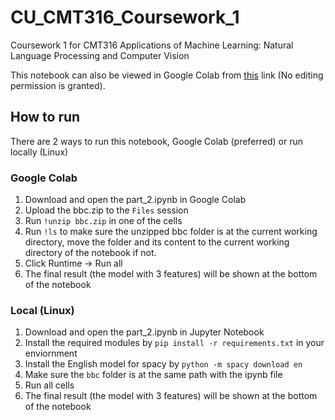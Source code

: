 # CU_CMT316_Coursework_1
Coursework 1 for CMT316 Applications of Machine Learning: Natural Language Processing and
Computer Vision

This notebook can also be viewed in Google Colab from [this](https://colab.research.google.com/drive/1OOEmi2t9ct1QDsXbI5f9u3ldBIDCrktm?usp=sharing) link (No editing permission is granted).

## How to run
There are 2 ways to run this notebook, Google Colab (preferred) or run locally (Linux)

### Google Colab
1. Download and open the part_2.ipynb in Google Colab
2. Upload the bbc.zip to the `Files` session
3. Run `!unzip bbc.zip` in one of the cells
4. Run `!ls` to make sure the unzipped bbc folder is at the current working directory, move the folder and its content to the current working directory of the notebook if not.
5. Click Runtime -> Run all
6. The final result (the model with 3 features) will be shown at the bottom of the notebook

### Local (Linux)
1. Download and open the part_2.ipynb in Jupyter Notebook
2. Install the required modules by `pip install -r requirements.txt` in your enviornment
3. Install the English model for spacy by `python -m spacy download en`
4. Make sure the `bbc` folder is at the same path with the ipynb file
5. Run all cells
6. The final result (the model with 3 features) will be shown at the bottom of the notebook